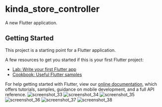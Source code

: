 # kinda_store_controller

A new Flutter application.

## Getting Started

This project is a starting point for a Flutter application.

A few resources to get you started if this is your first Flutter project:

- [Lab: Write your first Flutter app](https://flutter.dev/docs/get-started/codelab)
- [Cookbook: Useful Flutter samples](https://flutter.dev/docs/cookbook)

For help getting started with Flutter, view our
[online documentation](https://flutter.dev/docs), which offers tutorials,
samples, guidance on mobile development, and a full API reference.
![screenshot_33](https://user-images.githubusercontent.com/87347374/140012496-13d488d0-167d-44f1-bcfc-b727e9340de2.png)
![screenshot_34](https://user-images.githubusercontent.com/87347374/140012499-9300ee50-03f9-434e-ae70-67e872610adb.png)
![screenshot_35](https://user-images.githubusercontent.com/87347374/140012500-799b658a-b655-4d90-932d-dd8388f4c639.png)
![screenshot_36](https://user-images.githubusercontent.com/87347374/140012515-5b03956c-8a5b-4436-9a6c-3563bc0a7e7c.png)
![screenshot_37](https://user-images.githubusercontent.com/87347374/140012522-02ffb022-dcf5-4b97-82f8-17c9cdc5641c.png)
![screenshot_38](https://user-images.githubusercontent.com/87347374/140012527-ff9218c3-13f7-4cec-a5ac-2615b2b5d19f.png)
